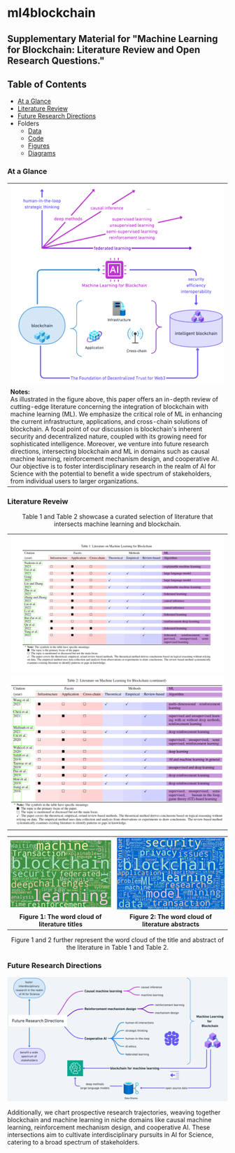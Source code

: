 # ml4blockchain
## Supplementary Material for "Machine Learning for Blockchain: Literature Review and Open Research Questions."

## Table of Contents
- [At a Glance](#at-a-glance)
- [Literature Review](#literature-review)
- [Future Research Directions](#future-research-directions)
- Folders
    - [Data](data/)
    - [Code](codes/)
    - [Figures](figs/)
    - [Diagrams](diagrams/)


### At a Glance

<table>
    <tr>
        <td>
            <img src="diagrams/literature.png" alt="Literature" />
        </td>
    </tr>
    <tr>
        <td>
            <strong>Notes:</strong><br/>
            As illustrated in the figure above, this paper offers an in-depth review of cutting-edge literature concerning the integration of blockchain with machine learning (ML). We emphasize the critical role of ML in enhancing the current infrastructure, applications, and cross-chain solutions of blockchain. A focal point of our discussion is blockchain's inherent security and decentralized nature, coupled with its growing need for sophisticated intelligence. Moreover, we venture into future research directions, intersecting blockchain and ML in domains such as causal machine learning, reinforcement mechanism design, and cooperative AI. Our objective is to foster interdisciplinary research in the realm of AI for Science with the potential to benefit a wide spectrum of stakeholders, from individual users to larger organizations.
        </td>
    </tr>
</table>


### Literature Reveiw

<p align="center">
    Table 1 and Table 2 showcase a curated selection of literature that intersects machine learning and blockchain.
</p>

<table align="center">
    <tr>
        <td>
            <img src="diagrams/literature_Table1.png" alt="Table1" />
        </td>
    </tr>
    <tr>
        <td>
            <img src="diagrams/literature_Table22.png" alt="Table2" />
        </td>
    </tr>
</table>



<table align="center">
    <tr>
        <td>
            <img src="figs/title.png" alt="Word Cloud of Literature Titles" width="300" />
        </td>
        <td>
            <img src="figs/abstract.png" alt="Word Cloud of Literature Abstracts" width="300" />
        </td>
    </tr>
    <tr>
        <td align="center">
            <b>Figure 1: The word cloud of literature titles</b>
        </td>
        <td align="center">
            <b>Figure 2: The word cloud of literature abstracts</b>
        </td>
    </tr>
</table>

<p align="center">
    Figure 1 and 2 further represent the word cloud of the title and abstract of the literature in Table 1 and Table 2.
</p>

### Future Research Directions
<img src="diagrams/ML4Blockchain_future.png" alt="Research Trajectories in Blockchain and Machine Learning">

<p>Additionally, we chart prospective research trajectories, weaving together blockchain and machine learning in niche domains like causal machine learning, reinforcement mechanism design, and cooperative AI. These intersections aim to cultivate interdisciplinary pursuits in AI for Science, catering to a broad spectrum of stakeholders.</p>

